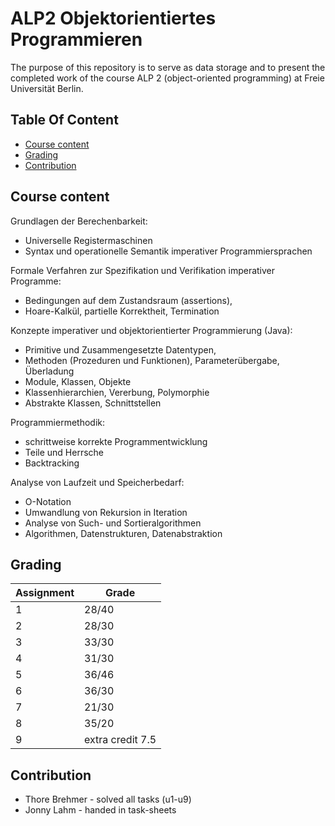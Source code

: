 # ALP2 Objektorientiertes Programmieren

The purpose of this repository is to serve as data storage and to present the completed work of the course ALP 2 (object-oriented programming) at Freie Universität Berlin.

## Table Of Content

- [Course content](#course-content)
- [Grading](#grading)
- [Contribution](#contribution)


## Course content

Grundlagen der Berechenbarkeit:
- Universelle Registermaschinen
- Syntax und operationelle Semantik imperativer Programmiersprachen

Formale Verfahren zur Spezifikation und Verifikation imperativer Programme:
- Bedingungen auf dem Zustandsraum (assertions),
- Hoare-Kalkül, partielle Korrektheit, Termination

Konzepte imperativer und objektorientierter Programmierung (Java):
- Primitive und Zusammengesetzte Datentypen,
- Methoden (Prozeduren und Funktionen), Parameterübergabe, Überladung
- Module, Klassen, Objekte
- Klassenhierarchien, Vererbung, Polymorphie
- Abstrakte Klassen, Schnittstellen

Programmiermethodik:
- schrittweise korrekte Programmentwicklung
- Teile und Herrsche
- Backtracking

Analyse von Laufzeit und Speicherbedarf:
- O-Notation
- Umwandlung von Rekursion in Iteration
- Analyse von Such- und Sortieralgorithmen
- Algorithmen, Datenstrukturen, Datenabstraktion

## Grading

| Assignment  | Grade |
| ------------- | ------------- |
| 1  | 28/40  |
| 2  | 28/30  |
| 3  | 33/30  |
| 4  | 31/30  |
| 5  | 36/46  |
| 6  | 36/30  |
| 7  | 21/30  |
| 8  | 35/20  |
| 9  | extra credit 7.5  |



## Contribution

* Thore Brehmer - solved all tasks (u1-u9)
* Jonny Lahm - handed in task-sheets
